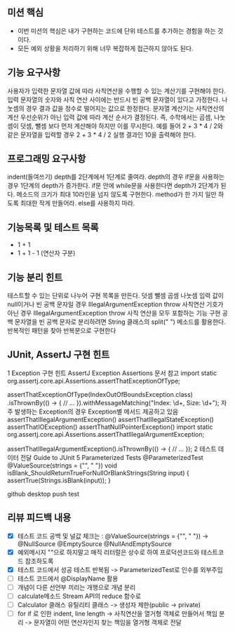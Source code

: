 ## 미션 핵심
* 이번 미션의 핵심은 내가 구현하는 코드에 단위 테스트를 추가하는 경험을 하는 것이다.
* 모든 예외 상황을 처리하기 위해 너무 복잡하게 접근하지 않아도 된다.

## 기능 요구사항
사용자가 입력한 문자열 값에 따라 사칙연산을 수행할 수 있는 계산기를 구현해야 한다.
입력 문자열의 숫자와 사칙 연산 사이에는 반드시 빈 공백 문자열이 있다고 가정한다.
나눗셈의 경우 결과 값을 정수로 떨어지는 값으로 한정한다.
문자열 계산기는 사칙연산의 계산 우선순위가 아닌 입력 값에 따라 계산 순서가 결정된다. 즉, 수학에서는 곱셈, 나눗셈이 덧셈, 뺄셈 보다 먼저 계산해야 하지만 이를 무시한다.
예를 들어 2 + 3 * 4 / 2와 같은 문자열을 입력할 경우 2 + 3 * 4 / 2 실행 결과인 10을 출력해야 한다.

## 프로그래밍 요구사항
indent(들여쓰기) depth를 2단계에서 1단계로 줄여라.
depth의 경우 if문을 사용하는 경우 1단계의 depth가 증가한다. if문 안에 while문을 사용한다면 depth가 2단계가 된다. 메소드의 크기가 최대 10라인을 넘지 않도록 구현한다.
method가 한 가지 일만 하도록 최대한 작게 만들어라.
else를 사용하지 마라.

## 기능목록 및 테스트 목록
* 1 + 1
* 1 + 1 - 1 (연산자 구분)


## 기능 분리 힌트
테스트할 수 있는 단위로 나누어 구현 목록을 만든다.
덧셈
뺄셈
곱셈
나눗셈
입력 값이 null이거나 빈 공백 문자일 경우 IllegalArgumentException throw
사칙연산 기호가 아닌 경우 IllegalArgumentException throw
사칙 연산을 모두 포함하는 기능 구현
공백 문자열을 빈 공백 문자로 분리하려면 String 클래스의 split(" ") 메소드를 활용한다.
반복적인 패턴을 찾아 반복문으로 구현한다

## JUnit, AssertJ 구현 힌트
1 Exception 구현 힌트
AssertJ Exception Assertions 문서 참고
import static org.assertj.core.api.Assertions.assertThatExceptionOfType;

assertThatExceptionOfType(IndexOutOfBoundsException.class)
.isThrownBy(() -> {
// ...
}).withMessageMatching("Index: \\d+, Size: \\d+");
자주 발생하는 Exception의 경우 Exception별 메서드 제공하고 있음
assertThatIllegalArgumentException()
assertThatIllegalStateException()
assertThatIOException()
assertThatNullPointerException()
import static org.assertj.core.api.Assertions.assertThatIllegalArgumentException;

assertThatIllegalArgumentException().isThrownBy(() -> {
// ...
});
2 테스트 데이터 전달
Guide to JUnit 5 Parameterized Tests
@ParameterizedTest
@ValueSource(strings = {"", "  "})
void isBlank_ShouldReturnTrueForNullOrBlankStrings(String input) {
assertTrue(Strings.isBlank(input));
}

github desktop push test

## 리뷰 피드백 내용
- [X] 테스트 코드 공백 및 널값 체크는 : @ValueSource(strings = {"", "  "}) -> @NullSource @EmptySource @NullAndEmptySource
- [X] 예외메시지 ""으로 하지말고 매직 리터럴은 상수로 하여 프로덕션코드와 테스트코드 참조하도록
- [X] 테스트 코드에서 성공 테스트 반복됨 -> ParameterizedTest로 인수를 외부주입
- [ ] 테스트 코드에서 @DisplayName 활용
- [ ] 개념이 다른 선언부 끼리는 개행으로 개념 분리
- [ ] calculate메소드 Stream API의 reduce 함수로
- [ ] Calculator 클래스 유틸리티 클래스 -> 생성자 제한(public -> private)
- [ ] for if 로 인한 indent, line length -> 사칙연산을 열거형 객체로 만들어서 책임 분리 -> 문자열이 어떤 연산자인지 찾는 책임을 열거형 객체로 전달